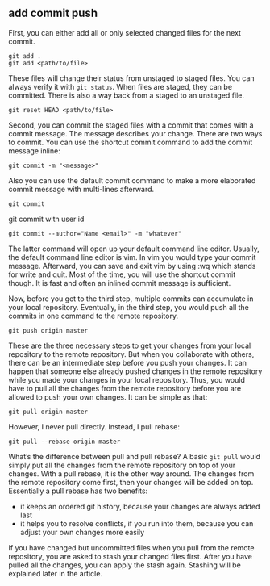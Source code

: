 ## add commit push

First, you can either add all or only selected changed files for the next commit.

```
git add .
git add <path/to/file>
```

These files will change their status from unstaged to staged files. You can always verify it with `git status`. When files are staged, they can be committed. There is also a way back from a staged to an unstaged file.

```
git reset HEAD <path/to/file>
```

Second, you can commit the staged files with a commit that comes with a commit message. The message describes your change. There are two ways to commit. You can use the shortcut commit command to add the commit message inline:

```
git commit -m "<message>"
```

Also you can use the default commit command to make a more elaborated commit message with multi-lines afterward.

```
git commit
```

git commit with user id

```
git commit --author="Name <email>" -m "whatever"
```

The latter command will open up your default command line editor. Usually, the default command line editor is vim. In vim you would type your commit message. Afterward, you can save and exit vim by using :wq which stands for write and quit. Most of the time, you will use the shortcut commit though. It is fast and often an inlined commit message is sufficient.

Now, before you get to the third step, multiple commits can accumulate in your local repository. Eventually, in the third step, you would push all the commits in one command to the remote repository.

```
git push origin master
```

These are the three necessary steps to get your changes from your local repository to the remote repository. But when you collaborate with others, there can be an intermediate step before you push your changes. It can happen that someone else already pushed changes in the remote repository while you made your changes in your local repository. Thus, you would have to pull all the changes from the remote repository before you are allowed to push your own changes. It can be simple as that:

```
git pull origin master
```

However, I never pull directly. Instead, I pull rebase:

```
git pull --rebase origin master
```

What’s the difference between pull and pull rebase? A basic `git pull` would simply put all the changes from the remote repository on top of your changes. With a pull rebase, it is the other way around. The changes from the remote repository come first, then your changes will be added on top. Essentially a pull rebase has two benefits:

- it keeps an ordered git history, because your changes are always added last
- it helps you to resolve conflicts, if you run into them, because you can adjust your own changes more easily

If you have changed but uncommitted files when you pull from the remote repository, you are asked to stash your changed files first. After you have pulled all the changes, you can apply the stash again. Stashing will be explained later in the article.

